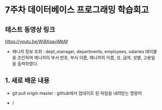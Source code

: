 # 7주차 데이터베이스 프로그래밍 학습회고


## 테스트 동영상 링크
https://youtu.be/Wj8XqaviMbM

  * 매니저 정보 조회 : dept_manager, departments, employees, salaries 테이블을 조인하여 매니저의 부서 번호, 부서 이름, 매니저의 이름, 성, 급여, 성별, 고용일을 출력하였다.


## 1. 새로 배운 내용
  * git pull origin master : github에서 업데이트 된 파일을 내려받는 명령어

  * /<style> 사용
  ```html
  <style>
        body{
            font-family: Consolas, monospace;
            font-family: 12px;
        }
        table{
            width: 100%;
        }
        th,td{
            padding: 10px;
            border-bottom: 1px solid #dadada;
        }
    </style>
  ```

  < PHP 기본 문법 >
    - 기본 구조와 주석 : <?php ?>, <?= ?>

    - 변수 : 제일 앞에 $ 표시, 문자와 숫자, 언더바(_)를 사용할 수 있으나 숫자로 시작할 수 없다. 대소문자 구분

    - print와 echo의 차이?<br>
      print : 하나의 입력을 받아 리턴함<br>
      echo : 하나 이상의 문자열 출력

    - gettype(): 변수의 자료형을 반환한다.

    - settype(): 변수의 자료형을 변환시킨다.

    - 문자열 : "" 또는 ''로 사용, 문자열 안에 변수를 사용하려면 "" 안에 {}를 사용. 문자와 문자를 연결할 때는 .를 사용한다.

    - 연관배열 : 일반배열이 숫자만을 인덱스 번호로 받는다면 연관배열은 문자열을 인덱스 번호로 받을 수 있다. 이는 파이썬에서 사용하는 딕셔너리와 자바스크립트에서 사용하는 오브젝트와 유사하다.


## 2. 문제가 발생하거나 고민한 내용 + 해결 과정
  * 과제를 하면서 매니저의 부서 번호, 부서 이름, 매니저의 이름, 성, 급여, 성별, 고용일을 한번에 출력하려고 하다보니, 4개의 테이블을 조인해야 했다. 그런데 2개 이상의 테이블을 조인하려면 어떤 형식으로 작성해야하는지 잘 떠오르지 않아서 공부했던 전공책과 구글링을 통해서 코드를 작성했다.

  * 다음은 과제인 'manager_info.php' 파일에 작성한 4개의 테이블을 조인한 코드이다.
  ```
  $query = "
    SELECT dept_manager.dept_no, departments.dept_name, employees.first_name, employees.last_name, salaries.salary, employees.gender, employees.hire_date 
    FROM dept_manager 
    JOIN departments 
    ON dept_manager.dept_no = departments.dept_no  
    JOIN employees 
    ON dept_manager.emp_no=employees.emp_no 
    JOIN salaries 
    ON dept_manager.emp_no=salaries.emp_no 
    ORDER BY hire_date ASC LIMIT ".$filtered_number
    ;
  ```


## 3. 참고할만한 내용
  * 연관배열 : 아래와 같은 코드를 작성하면, 'a', 'b', 'c'를 배열의 인덱스로 사용할 수 있다.
  ```
   $arr = array('a' => 6, 'b' => 8, 'c' => 12);<br>
  ```
  (출처 : https://kamang-it.tistory.com/entry/Php-08%EC%97%B0%EA%B4%80%EB%B0%B0%EC%97%B4AssociativeArray)
  
  * 조인(JOIN) 관련 정보 사이트 : https://coding-factory.tistory.com/87


## 4. 회고
  * 좋았던 점은 이번 주는 부담없이 들을 수 있는 수업이어서 좋았다. SQL문 연습을 하면서 배웠던 것을 환기하고, PHP문 연습도 하면서 기본적인 문법도 정리하게 되었다.

  * 아쉬웠던 점은 분명 저번 학기에 '데이터베이스 설계' 과목을 공부하면서 조인에 대해서 자세히 배웠는데 잘 기억이 나지 않았다... 다시 제대로 공부해야 할 것 같다.

  * 새로 알게 된 것은 저번 시간에 github에서 push 하는 방법을 배웠는데, 이번 시간에는 pull 하는 방법을 배우게 되었다. (git pull origin master : github에서 업데이트 된 파일을 내려받는 명령어)
